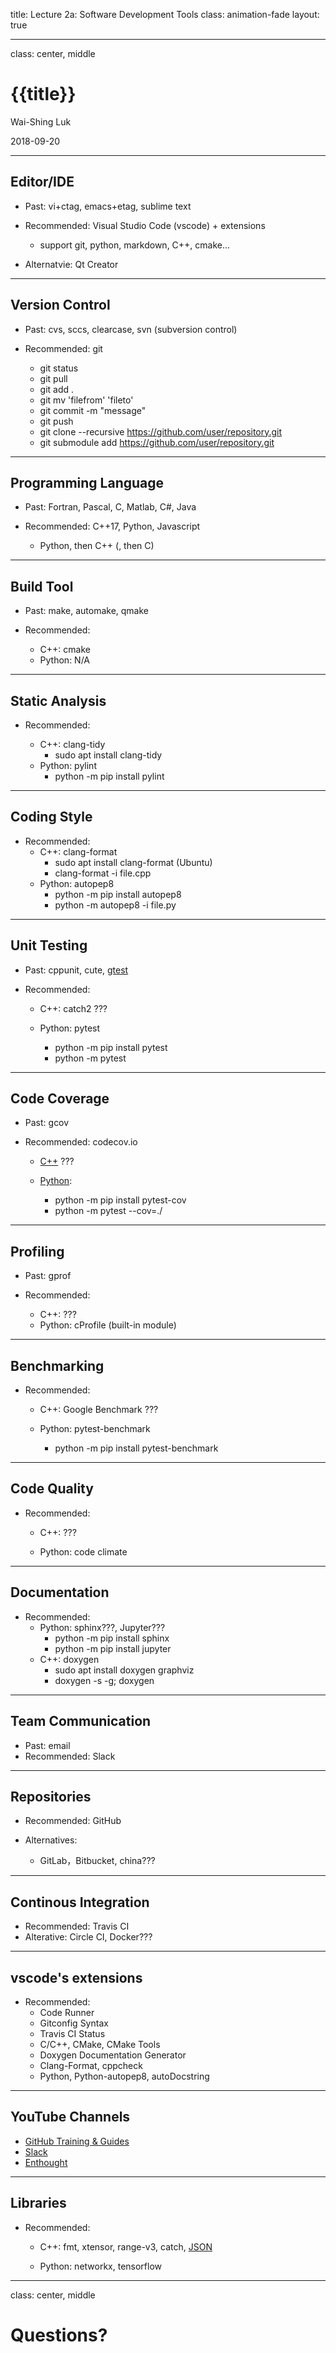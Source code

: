 title: Lecture 2a: Software Development Tools
class: animation-fade
layout: true

---

class: center, middle

{{title}}
=========

Wai-Shing Luk

2018-09-20

---

Editor/IDE
----------

-   Past: vi+ctag, emacs+etag, sublime text

-   Recommended: Visual Studio Code (vscode) + extensions
    -   support git, python, markdown, C++, cmake...
-   Alternatvie: Qt Creator

---

Version Control
---------------

-   Past: cvs, sccs, clearcase, svn (subversion control)

-   Recommended: git
    -   git status
    -   git pull
    -   git add .
    -   git mv 'filefrom' 'fileto'
    -   git commit -m "message"
    -   git push
    -   git clone --recursive <https://github.com/user/repository.git>
    -   git submodule add <https://github.com/user/repository.git>

---

Programming Language
--------------------

-   Past: Fortran, Pascal, C, Matlab, C\#, Java

-   Recommended: C++17, Python, Javascript

    -   Python, then C++ (, then C)

---

Build Tool
----------

-   Past: make, automake, qmake

-   Recommended:

    -   C++: cmake
    -   Python: N/A

---

Static Analysis
---------------

-   Recommended:

    -   C++: clang-tidy
        -   sudo apt install clang-tidy
    -   Python: pylint
        -   python -m pip install pylint

---

Coding Style
------------

-   Recommended:
    -   C++: clang-format
        -   sudo apt install clang-format (Ubuntu)
        -   clang-format -i file.cpp
    -   Python: autopep8
        -   python -m pip install autopep8
        -   python -m autopep8 -i file.py

---

Unit Testing
------------

-   Past: cppunit, cute,
    [gtest](https://github.com/google/googletest.git)

-   Recommended:
    -   C++: catch2 ???

    -   Python: pytest
        -   python -m pip install pytest
        -   python -m pytest

---

Code Coverage
-------------

-   Past: gcov

-   Recommended: codecov.io
    -   [C++](https://github.com/codecov/example-cpp11-cmake) ???

    -   [Python](https://github.com/codecov/example-python):
        -   python -m pip install pytest-cov
        -   python -m pytest --cov=./

---

Profiling
---------

-   Past: gprof

-   Recommended:
    -   C++: ???
    -   Python: cProfile (built-in module)

---

Benchmarking
------------

-   Recommended:
    -   C++: Google Benchmark ???

    -   Python: pytest-benchmark
        -   python -m pip install pytest-benchmark

---

Code Quality
------------

-   Recommended:
    -   C++: ???

    -   Python: code climate

---

Documentation
-------------

-   Recommended:
    -   Python: sphinx???, Jupyter???
        -   python -m pip install sphinx
        -   python -m pip install jupyter
    -   C++: doxygen
        -   sudo apt install doxygen graphviz
        -   doxygen -s -g; doxygen

---

Team Communication
------------------

-   Past: email
-   Recommended: Slack

---

Repositories
------------

-   Recommended: GitHub

-   Alternatives:
    -   GitLab，Bitbucket, china???

---

Continous Integration
---------------------

-   Recommended: Travis CI
-   Alterative: Circle CI, Docker???

---

vscode's extensions
-------------------

-   Recommended:
    -   Code Runner
    -   Gitconfig Syntax
    -   Travis CI Status
    -   C/C++, CMake, CMake Tools
    -   Doxygen Documentation Generator
    -   Clang-Format, cppcheck
    -   Python, Python-autopep8, autoDocstring

---

YouTube Channels
----------------

-   [GitHub Training &
    Guides](https://www.youtube.com/channel/UCP7RrmoueENv9TZts3HXXtw)
-   [Slack](https://www.youtube.com/channel/UCY3YECgeBcLCzIrFLP4gblw)
-   [Enthought](https://www.youtube.com/channel/UCkhm72fuzkS9fYGlGpEmj7A)

---

Libraries
---------

-   Recommended:
    -   C++: fmt, xtensor, range-v3, catch,
        [JSON](https://github.com/nlohmann/json)

    -   Python: networkx, tensorflow

---

class: center, middle

Questions?
==========
